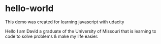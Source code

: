 # hello-world
This demo was created for learning javascript with udacity

Hello I am David a graduate of the University of Missouri that is learning to code to solve problems & make my life easier. 
